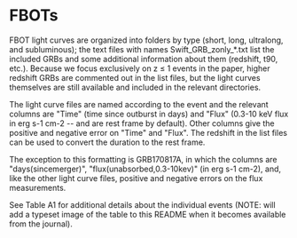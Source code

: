 # FBOTs

FBOT light curves are organized into folders by type (short, long, ultralong, and subluminous); the text files with names Swift_GRB_zonly_*.txt list the included GRBs and some additional information about them (redshift, t90, etc.). Because we focus exclusively on z ≤ 1 events in the paper, higher redshift GRBs are commented out in the list files, but the light curves themselves are still available and included in the relevant directories.

The light curve files are named according to the event and the relevant columns are "Time" (time since outburst in days) and "Flux" (0.3-10 keV flux in erg s-1 cm-2 -- and are rest frame by default). Other columns give the positive and negative error on "Time" and "Flux". The redshift in the list files can be used to convert the duration to the rest frame.

The exception to this formatting is GRB170817A, in which the columns are "days(sincemerger)", "flux(unabsorbed,0.3-10kev)" (in erg s-1 cm-2), and, like the other light curve files, positive and negative errors on the flux measurements.

See Table A1 for additional details about the individual events (NOTE: will add a typeset image of the table to this README when it becomes available from the journal).
